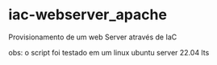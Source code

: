 # iac-webserver_apache
Provisionamento de um web Server através de IaC

obs: o script foi testado em um linux ubuntu server 22.04 lts
